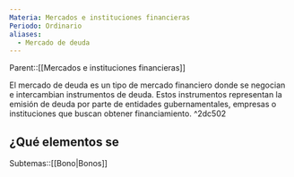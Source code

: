 ```yaml
---
Materia: Mercados e instituciones financieras
Periodo: Ordinario
aliases:
  - Mercado de deuda
---
```

Parent::[[Mercados e instituciones financieras]]

El mercado de deuda es un tipo de mercado financiero donde se negocian e intercambian instrumentos de deuda. Estos instrumentos representan la emisión de deuda por parte de entidades gubernamentales, empresas o instituciones que buscan obtener financiamiento. ^2dc502
## ¿Qué elementos se 

Subtemas::[[Bono|Bonos]]